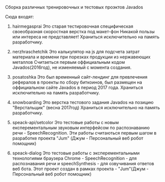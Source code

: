 Сборка различных тренировочных и тестовых проэктов Javados

Сюда входят:

1) hairmegasprai
Это старая тестировочная специфическая своеобразная скоростная верстка под макет-фон 
Никакой пользы или интереса не представляет! Храниться исключительно на память разработчику.

2) nerzhraschetchik
Это калькулятор на js для подсчета затрат материала и времени при порезках продукции из нержавеющих металлов
Считаеться первым оффициальным кодом Javados(2016год), не изменяемый с момента создания.

3) posatoshka
Это был временный сайт-лендинг для превлечения рефералов в проекты по сбору биткоинов, был размещен на оффициальном сайте Javados в период 2017 года.
Храниться исключительно на память разработчику.

4) snowboarding
Это верстка тестового задания Javados на позицию "Верстальщик" (весна 2017год)
Храниться исключительно на память разработчику.

5) speack-api/setcolor
Это тестовые работы с новым експерементальным звуковым интерфейсом по распознаванию речи - SpeechRecognition.
Эти работы считаються первым шагом в разработке проекта "Jum" (Джум - Персональный веб робот помощник)

6) speack-dialog
Это тестовые работы с эксперементальными технологиями браузера Chrome - SpeechRecognition - для распознавания речи и speechSynthesis - для 
озвучивания ответов веб бота. Этот проект создан в рамках проекта - "Jum"(Джум - Персональный веб робот помощник)
